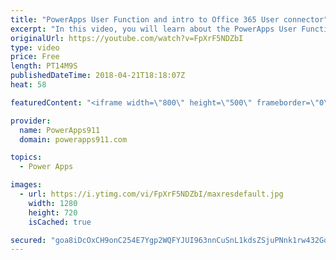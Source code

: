 ```yaml
---
title: "PowerApps User Function and intro to Office 365 User connector"
excerpt: "In this video, you will learn about the PowerApps User Function. You can use this function to pull info about the currently logged in user. You may use it to show their name or their picture but most often we take advantage of the email property to facilitate information to controls or even hide controls."
originalUrl: https://youtube.com/watch?v=FpXrF5NDZbI
type: video
price: Free
length: PT14M9S
publishedDateTime: 2018-04-21T18:18:07Z
heat: 58

featuredContent: "<iframe width=\"800\" height=\"500\" frameborder=\"0\" src=\"https://www.youtube.com/embed/FpXrF5NDZbI\" allow=\"accelerometer; autoplay; encrypted-media; gyroscope; picture-in-picture\" allowfullscreen></iframe>"

provider:
  name: PowerApps911
  domain: powerapps911.com

topics:
  - Power Apps

images:
  - url: https://i.ytimg.com/vi/FpXrF5NDZbI/maxresdefault.jpg
    width: 1280
    height: 720
    isCached: true

secured: "goa8iDcOxCH9onC254E7Ygp2WQFYJUI963nnCuSnL1kdsZSjuPNnk1rw432GopLMbmM1dbApEECBU/fpKjOenxatk4/aqbXg6cj5xDYOIfpJUMEKg/LHfkqStW8rC1GeWUk/3znA+gaiI7NPZOv2cY2pYBvCmL/KGrhLZZV+2o8CjwHxaZHAaQwWmZRt6WCBWUEYSOdmh4bfdWlirp2KGJK3949OIuuCWLRrYn5iEtC5CPgGlbNwPZzyMIuTkdOu/gK6c84HdMrwM7bf+EpVGhVkG1j7TwZzg7A7griM0Llmc2LP2QcHgMNPsUVGc8SRKwO/7Wac30lhYXrI6WNC62YPxq186fzRUWf1GquAf2nHHjMcboOiF8A5e437+KcVHhUD12LYY7x0zHHcqzloz9BbUApnFEKyEvK8KUfc5JE=;sbsgY8tl4/8uq/ZowAI7bA=="
---
```


